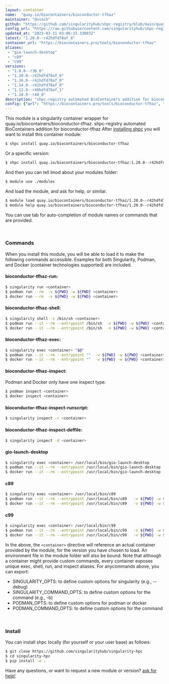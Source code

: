 ```yaml
---
layout: container
name:  "quay.io/biocontainers/bioconductor-tfhaz"
maintainer: "@vsoch"
github: "https://github.com/singularityhub/shpc-registry/blob/main/quay.io/biocontainers/bioconductor-tfhaz/container.yaml"
config_url: "https://raw.githubusercontent.com/singularityhub/shpc-registry/main/quay.io/biocontainers/bioconductor-tfhaz/container.yaml"
updated_at: "2023-03-31 03:06:33.330832"
latest: "1.20.0--r42hdfd78af_0"
container_url: "https://biocontainers.pro/tools/bioconductor-tfhaz"
aliases:
 - "gio-launch-desktop"
 - "c89"
 - "c99"
versions:
 - "1.8.0--r36_0"
 - "1.20.0--r42hdfd78af_0"
 - "1.16.0--r41hdfd78af_0"
 - "1.14.0--r41hdfd78af_0"
 - "1.12.0--r40hdfd78af_1"
 - "1.10.0--r40_0"
description: "shpc-registry automated BioContainers addition for bioconductor-tfhaz"
config: {"url": "https://biocontainers.pro/tools/bioconductor-tfhaz", "maintainer": "@vsoch", "description": "shpc-registry automated BioContainers addition for bioconductor-tfhaz", "latest": {"1.20.0--r42hdfd78af_0": "sha256:0edbe17c67a095cd2ec618a1fe6483bbd37dde3314e88a1538fa86bf7e11113b"}, "tags": {"1.8.0--r36_0": "sha256:a22c792efcbe59aadd21eb5652dfc541029f9ccaeef57b234e2052b9e26c1f9c", "1.20.0--r42hdfd78af_0": "sha256:0edbe17c67a095cd2ec618a1fe6483bbd37dde3314e88a1538fa86bf7e11113b", "1.16.0--r41hdfd78af_0": "sha256:2d835d053370116af4d4d5fd0a371680d4a153eb911456a7a3130b76004aca8c", "1.14.0--r41hdfd78af_0": "sha256:18e8d3245ef03e3396fb2416b2cd14df50d2fc83e77a8d71e5f42d63d5176bf9", "1.12.0--r40hdfd78af_1": "sha256:1bdaf4ae13da938a325d056c075aee135767d16b6fec74e8881ae4164f0600ff", "1.10.0--r40_0": "sha256:59e71ca10c7b10a86dc964072b15f6d35521311e242a6839f64df3f08f0a2663"}, "docker": "quay.io/biocontainers/bioconductor-tfhaz", "aliases": {"gio-launch-desktop": "/usr/local/bin/gio-launch-desktop", "c89": "/usr/local/bin/c89", "c99": "/usr/local/bin/c99"}}
---
```


This module is a singularity container wrapper for quay.io/biocontainers/bioconductor-tfhaz.
shpc-registry automated BioContainers addition for bioconductor-tfhaz
After [installing shpc](#install) you will want to install this container module:


```bash
$ shpc install quay.io/biocontainers/bioconductor-tfhaz
```

Or a specific version:

```bash
$ shpc install quay.io/biocontainers/bioconductor-tfhaz:1.20.0--r42hdfd78af_0
```

And then you can tell lmod about your modules folder:

```bash
$ module use ./modules
```

And load the module, and ask for help, or similar.

```bash
$ module load quay.io/biocontainers/bioconductor-tfhaz/1.20.0--r42hdfd78af_0
$ module help quay.io/biocontainers/bioconductor-tfhaz/1.20.0--r42hdfd78af_0
```

You can use tab for auto-completion of module names or commands that are provided.

<br>

### Commands

When you install this module, you will be able to load it to make the following commands accessible.
Examples for both Singularity, Podman, and Docker (container technologies supported) are included.

#### bioconductor-tfhaz-run:

```bash
$ singularity run <container>
$ podman run --rm  -v ${PWD} -w ${PWD} <container>
$ docker run --rm  -v ${PWD} -w ${PWD} <container>
```

#### bioconductor-tfhaz-shell:

```bash
$ singularity shell -s /bin/sh <container>
$ podman run --it --rm --entrypoint /bin/sh  -v ${PWD} -w ${PWD} <container>
$ docker run --it --rm --entrypoint /bin/sh  -v ${PWD} -w ${PWD} <container>
```

#### bioconductor-tfhaz-exec:

```bash
$ singularity exec <container> "$@"
$ podman run --it --rm --entrypoint ""  -v ${PWD} -w ${PWD} <container> "$@"
$ docker run --it --rm --entrypoint ""  -v ${PWD} -w ${PWD} <container> "$@"
```

#### bioconductor-tfhaz-inspect:

Podman and Docker only have one inspect type.

```bash
$ podman inspect <container>
$ docker inspect <container>
```

#### bioconductor-tfhaz-inspect-runscript:

```bash
$ singularity inspect -r <container>
```

#### bioconductor-tfhaz-inspect-deffile:

```bash
$ singularity inspect -d <container>
```


#### gio-launch-desktop

```bash
$ singularity exec <container> /usr/local/bin/gio-launch-desktop
$ podman run --it --rm --entrypoint /usr/local/bin/gio-launch-desktop   -v ${PWD} -w ${PWD} <container> -c " $@"
$ docker run --it --rm --entrypoint /usr/local/bin/gio-launch-desktop   -v ${PWD} -w ${PWD} <container> -c " $@"
```


#### c89

```bash
$ singularity exec <container> /usr/local/bin/c89
$ podman run --it --rm --entrypoint /usr/local/bin/c89   -v ${PWD} -w ${PWD} <container> -c " $@"
$ docker run --it --rm --entrypoint /usr/local/bin/c89   -v ${PWD} -w ${PWD} <container> -c " $@"
```


#### c99

```bash
$ singularity exec <container> /usr/local/bin/c99
$ podman run --it --rm --entrypoint /usr/local/bin/c99   -v ${PWD} -w ${PWD} <container> -c " $@"
$ docker run --it --rm --entrypoint /usr/local/bin/c99   -v ${PWD} -w ${PWD} <container> -c " $@"
```



In the above, the `<container>` directive will reference an actual container provided
by the module, for the version you have chosen to load. An environment file in the
module folder will also be bound. Note that although a container
might provide custom commands, every container exposes unique exec, shell, run, and
inspect aliases. For anycommands above, you can export:

 - SINGULARITY_OPTS: to define custom options for singularity (e.g., --debug)
 - SINGULARITY_COMMAND_OPTS: to define custom options for the command (e.g., -b)
 - PODMAN_OPTS: to define custom options for podman or docker
 - PODMAN_COMMAND_OPTS: to define custom options for the command

<br>

### Install

You can install shpc locally (for yourself or your user base) as follows:

```bash
$ git clone https://github.com/singularityhub/singularity-hpc
$ cd singularity-hpc
$ pip install -e .
```

Have any questions, or want to request a new module or version? [ask for help!](https://github.com/singularityhub/singularity-hpc/issues)